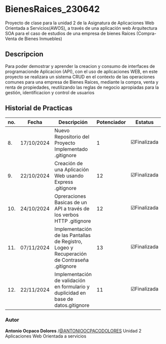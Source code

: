 # BienesRaices_230642
Proyecto de clase para la unidad 2 de la Asignatura de Aplicaciones Web Orientada a Servicios(AWOS), a través de una aplicación web  Arquitectura SOA para el caso de estudios de una empresa de bienes Raíces (Compra-Venta  de Bienes Inmuebles)

## Descripcion
Para poder demostrar y  aprender la creacion y consumo de interfaces de programacionde Aplicacion (API), con el uso de aplicaciones WEB, en este proyecto se realizara un sistema CRUD en el contexto de las operaciones comunes para una empresa de Bienes Raíces, mediante la compra, venta y renta de propiedades, reutilizando las reglas de negocio apropiadas para la gestión, identificacion y control de usuarios

## Historial de Practicas
|no.|Fecha | Descripción |Potenciador|Estatus|
|--|--|--|--|--|
|8.|17/10/2024|Nuevo Repositorio del Proyecto Implementado .gitignore |1| ☑️Finalizada|
|9.|22/10/2024|Creación de una Aplicación Web usando Express .gitignore |12| ☑️Finalizada|
|10.|24/10/2024|Opreraciones Basicas de un API a través de los verbos HTTP .gitignore |12| ☑️Finalizada|
|11.|07/11/2024|Implementación de las Pantallas de Registro, Logeo y Recuperación de Contraseña .gitignore |13| ☑️Finalizada|
|12.|22/11/2024|Implementación de validación en formulario y duplicidad en base de datos.gitignore |11|☑️Finalizada|




### Autor 
**Antonio Ocpaco Dolores** /[@ANTONIOOCPACODOLORES](http://github.com/ANTONIOOCPACODOLORES)
Unidad 2
Aplicaciones Web Orientada a servicios


